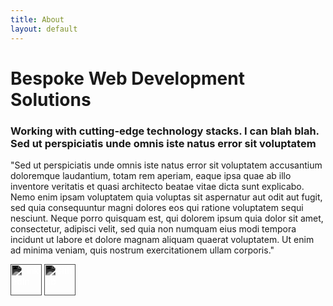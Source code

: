 ```yaml
---
title: About
layout: default
---
```


<link rel="stylesheet" type="text/css" href="/assets/css/styles_description.css" />

# Bespoke Web Development Solutions

### Working with cutting-edge technology stacks. I can blah blah. Sed ut perspiciatis unde omnis iste natus error sit voluptatem

"Sed ut perspiciatis unde omnis iste natus error sit voluptatem accusantium doloremque laudantium, totam rem aperiam,
eaque ipsa quae ab illo inventore veritatis et quasi architecto beatae vitae dicta sunt explicabo. Nemo enim ipsam
voluptatem quia voluptas sit aspernatur aut odit aut fugit, sed quia consequuntur magni dolores eos qui ratione
voluptatem sequi nesciunt. Neque porro quisquam est, qui dolorem ipsum quia dolor sit amet, consectetur, adipisci
velit, sed quia non numquam eius modi tempora incidunt ut labore et dolore magnam aliquam quaerat voluptatem. Ut enim
ad minima veniam, quis nostrum exercitationem ullam corporis."

<img
  src="https://cdn.jsdelivr.net/gh/devicons/devicon/icons/linkedin/linkedin-plain.svg"
  width="50px"
  height="auto"
  style="filter: invert(100%) sepia(100%) saturate(0%) hue-rotate(137deg) brightness(103%) contrast(101%)"
  alt="LinkedIn"
/>
<img
  src="https://cdn.jsdelivr.net/gh/devicons/devicon/icons/github/github-original.svg"
  width="50px"
  height="auto"
  style="filter: invert(100%) sepia(100%) saturate(0%) hue-rotate(137deg) brightness(103%) contrast(101%)"
  alt="Github"
/>
